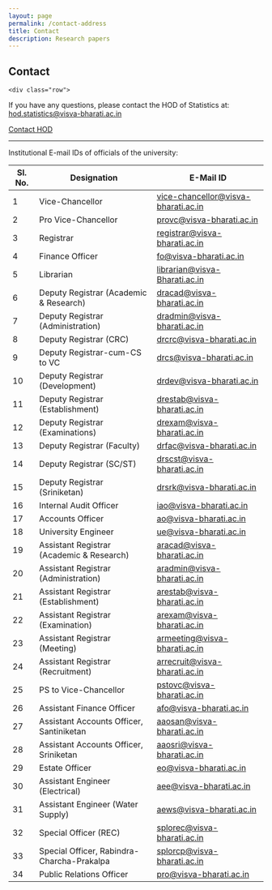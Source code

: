 ```yaml
---
layout: page
permalink: /contact-address
title: Contact
description: Research papers
---
```



<h2 class="column-title mrt-0">Contact</h2>
  
<div class="row">
  <div class="col-md-12">
    

    
    <div class="row">
  <div class="col-md-8">
    <p>
      If you have any questions, please contact the HOD of Statistics at:
      <a href="mailto:hod.statistics@visva-bharati.ac.in">hod.statistics@visva-bharati.ac.in</a>
    </p>
  </div>
  <div class="col-md-4">
    <a href="mailto:hod.statistics@visva-bharati.ac.in" class="btn btn-primary">Contact HOD</a>
  </div>
</div>



       

  </div><!-- col end -->
</div><!-- 1st row end-->


<hr>

Institutional E-mail IDs of officials of the university:

| Sl. No. | Designation                               | E-Mail ID                        |
| ------- | ---------------------------------------- | -------------------------------- |
| 1       | Vice-Chancellor                           | vice-chancellor@visva-bharati.ac.in |
| 2       | Pro Vice-Chancellor                       | provc@visva-bharati.ac.in        |
| 3       | Registrar                                 | registrar@visva-bharati.ac.in    |
| 4       | Finance Officer                           | fo@visva-bharati.ac.in           |
| 5       | Librarian                                 | librarian@visva-Bharati.ac.in    |
| 6       | Deputy Registrar (Academic & Research)   | dracad@visva-bharati.ac.in       |
| 7       | Deputy Registrar (Administration)         | dradmin@visva-bharati.ac.in      |
| 8       | Deputy Registrar (CRC)                    | drcrc@visva-bharati.ac.in        |
| 9       | Deputy Registrar-cum-CS to VC             | drcs@visva-bharati.ac.in         |
| 10      | Deputy Registrar (Development)            | drdev@visva-bharati.ac.in        |
| 11      | Deputy Registrar (Establishment)           | drestab@visva-bharati.ac.in      |
| 12      | Deputy Registrar (Examinations)           | drexam@visva-bharati.ac.in       |
| 13      | Deputy Registrar (Faculty)                | drfac@visva-bharati.ac.in        |
| 14      | Deputy Registrar (SC/ST)                 | drscst@visva-bharati.ac.in       |
| 15      | Deputy Registrar (Sriniketan)            | drsrk@visva-bharati.ac.in        |
| 16      | Internal Audit Officer                    | iao@visva-bharati.ac.in          |
| 17      | Accounts Officer                          | ao@visva-bharati.ac.in           |
| 18      | University Engineer                       | ue@visva-bharati.ac.in           |
| 19      | Assistant Registrar (Academic & Research) | aracad@visva-bharati.ac.in       |
| 20      | Assistant Registrar (Administration)       | aradmin@visva-bharati.ac.in      |
| 21      | Assistant Registrar (Establishment)        | arestab@visva-bharati.ac.in      |
| 22      | Assistant Registrar (Examination)          | arexam@visva-bharati.ac.in       |
| 23      | Assistant Registrar (Meeting)              | armeeting@visva-bharati.ac.in   |
| 24      | Assistant Registrar (Recruitment)          | arrecruit@visva-bharati.ac.in   |
| 25      | PS to Vice-Chancellor                      | pstovc@visva-bharati.ac.in      |
| 26      | Assistant Finance Officer                  | afo@visva-bharati.ac.in          |
| 27      | Assistant Accounts Officer, Santiniketan   | aaosan@visva-bharati.ac.in      |
| 28      | Assistant Accounts Officer, Sriniketan     | aaosri@visva-bharati.ac.in      |
| 29      | Estate Officer                             | eo@visva-bharati.ac.in           |
| 30      | Assistant Engineer (Electrical)            | aee@visva-bharati.ac.in          |
| 31      | Assistant Engineer (Water Supply)          | aews@visva-bharati.ac.in         |
| 32      | Special Officer (REC)                      | splorec@visva-bharati.ac.in      |
| 33      | Special Officer, Rabindra-Charcha-Prakalpa | splorcp@visva-bharati.ac.in      |
| 34      | Public Relations Officer                   | pro@visva-bharati.ac.in          |
